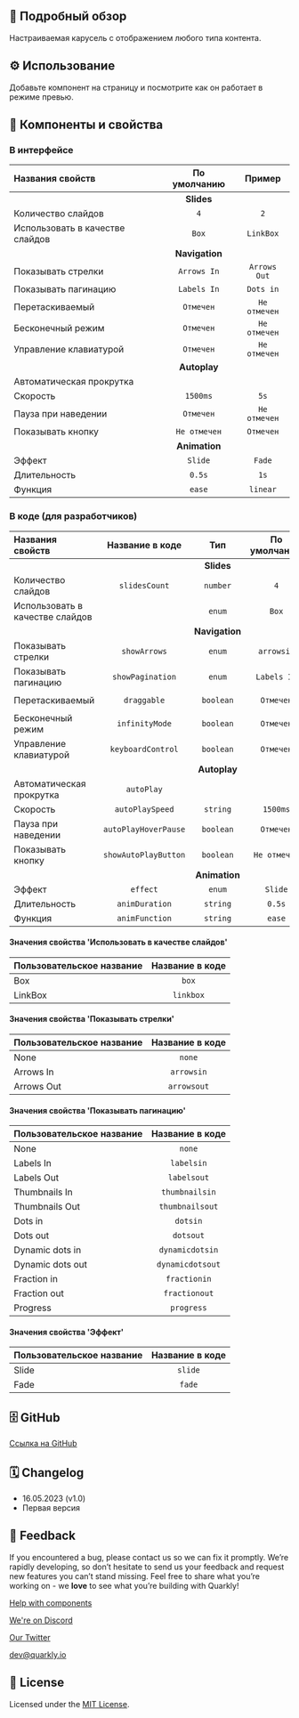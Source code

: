 ## 📖 Подробный обзор

Настраиваемая карусель с отображением любого типа контента.

## ⚙️ Использование

Добавьте компонент на страницу и посмотрите как он работает в режиме превью.

## 🧩 Компоненты и свойства

### В интерфейсе

| Названия свойств                |  По умолчанию  |    Пример    |
| :------------------------------ | :------------: | :----------: |
|                                 |   **Slides**   |              |
| Количество слайдов              |      `4`       |     `2`      |
| Использовать в качестве слайдов |     `Box`      |  `LinkBox`   |
|                                 | **Navigation** |              |
| Показывать стрелки              |  `Arrows In`   | `Arrows Out` |
| Показывать пагинацию            |  `Labels In`   |  `Dots in`   |
| Перетаскиваемый                 |   `Отмечен`    | `Не отмечен` |
| Бесконечный режим               |   `Отмечен`    | `Не отмечен` |
| Управление клавиатурой          |   `Отмечен`    | `Не отмечен` |
|                                 |  **Autoplay**  |              |
| Автоматическая прокрутка        |                |              |
| Скорость                        |    `1500ms`    |     `5s`     |
| Пауза при наведении             |   `Отмечен`    | `Не отмечен` |
| Показывать кнопку               |  `Не отмечен`  |  `Отмечен`   |
|                                 | **Animation**  |              |
| Эффект                          |    `Slide`     |    `Fade`    |
| Длительность                    |     `0.5s`     |     `1s`     |
| Функция                         |     `ease`     |   `linear`   |

### В коде (для разработчиков)

| Названия свойств                |   Название в коде    |      Тип       | По умолчанию |    Пример    |
| :------------------------------ | :------------------: | :------------: | :----------: | :----------: |
|                                 |                      |   **Slides**   |              |              |
| Количество слайдов              |    `slidesCount`     |    `number`    |     `4`      |     `2`      |
| Использовать в качестве слайдов |                      |     `enum`     |    `Box`     |  `LinkBox`   |
|                                 |                      | **Navigation** |              |              |
| Показывать стрелки              |     `showArrows`     |     `enum`     |  `arrowsin`  | `arrowsout`  |
| Показывать пагинацию            |   `showPagination`   |     `enum`     | `Labels In`  |  `Dots in`   |
| Перетаскиваемый                 |     `draggable`      |   `boolean`    |  `Отмечен`   | `Не отмечен` |
| Бесконечный режим               |    `infinityMode`    |   `boolean`    |  `Отмечен`   | `Не отмечен` |
| Управление клавиатурой          |  `keyboardControl`   |   `boolean`    |  `Отмечен`   | `Не отмечен` |
|                                 |                      |  **Autoplay**  |              |              |
| Автоматическая прокрутка        |      `autoPlay`      |                |              |              |
| Скорость                        |   `autoPlaySpeed`    |    `string`    |   `1500ms`   |     `5s`     |
| Пауза при наведении             | `autoPlayHoverPause` |   `boolean`    |  `Отмечен`   | `Не отмечен` |
| Показывать кнопку               | `showAutoPlayButton` |   `boolean`    | `Не отмечен` |  `Отмечен`   |
|                                 |                      | **Animation**  |              |              |
| Эффект                          |       `effect`       |     `enum`     |   `Slide`    |    `Fade`    |
| Длительность                    |    `animDuration`    |    `string`    |    `0.5s`    |     `1s`     |
| Функция                         |    `animFunction`    |    `string`    |    `ease`    |   `linear`   |

#### Значения свойства 'Использовать в качестве слайдов'

| Пользовательское название | Название в коде |
| :------------------------ | :-------------: |
| Box                       |      `box`      |
| LinkBox                   |    `linkbox`    |

#### Значения свойства 'Показывать стрелки'

| Пользовательское название | Название в коде |
| :------------------------ | :-------------: |
| None                      |     `none`      |
| Arrows In                 |   `arrowsin`    |
| Arrows Out                |   `arrowsout`   |

#### Значения свойства 'Показывать пагинацию'

| Пользовательское название | Название в коде  |
| :------------------------ | :--------------: |
| None                      |      `none`      |
| Labels In                 |    `labelsin`    |
| Labels Out                |   `labelsout`    |
| Thumbnails In             |  `thumbnailsin`  |
| Thumbnails Out            | `thumbnailsout`  |
| Dots in                   |     `dotsin`     |
| Dots out                  |    `dotsout`     |
| Dynamic dots in           | `dynamicdotsin`  |
| Dynamic dots out          | `dynamicdotsout` |
| Fraction in               |   `fractionin`   |
| Fraction out              |  `fractionout`   |
| Progress                  |    `progress`    |

#### Значения свойства 'Эффект'

| Пользовательское название | Название в коде |
| :------------------------ | :-------------: |
| Slide                     |     `slide`     |
| Fade                      |     `fade`      |

## 🗄 GitHub

[Ссылка на GitHub](https://github.com/quarkly/community-kit/tree/master/src/BoxCarousel)

## 🗓 Changelog

-   16.05.2023 (v1.0)
-   Первая версия

## 📮 Feedback

If you encountered a bug, please contact us so we can fix it promptly. We’re rapidly developing, so don’t hesitate to send us your feedback and request new features you can’t stand missing. Feel free to share what you’re working on - we **love** to see what you’re building with Quarkly!

[Help with components](https://community.quarkly.io/c/requests/11)

[We're on Discord](https://discord.gg/f9KhSMGX)

[Our Twitter](https://twitter.com/quarklyapp)

[dev@quarkly.io](mailto:dev@quarkly.io)

## 📝 License

Licensed under the [MIT License](https://raw.githubusercontent.com/quarkly/community-kit/master/LICENSE).
